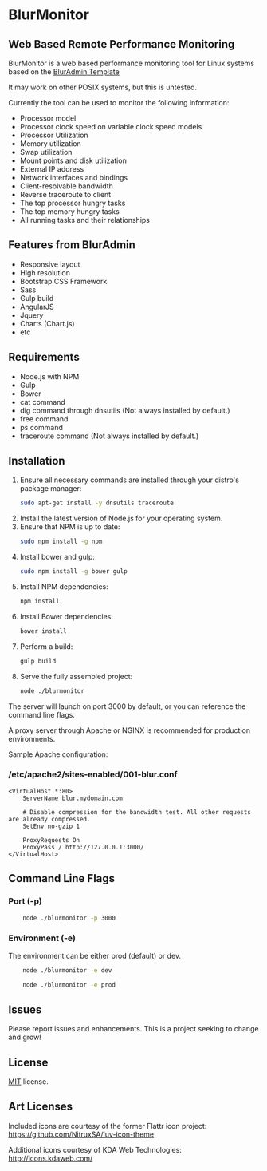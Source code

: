 # BlurMonitor
## Web Based Remote Performance Monitoring

BlurMonitor is a web based performance monitoring tool for Linux systems based on the [BlurAdmin Template](https://github.com/akveo/blur-admin)

It may work on other POSIX systems, but this is untested.

Currently the tool can be used to monitor the following information:

* Processor model
* Processor clock speed on variable clock speed models
* Processor Utilization
* Memory utilization
* Swap utilization
* Mount points and disk utilization
* External IP address
* Network interfaces and bindings
* Client-resolvable bandwidth
* Reverse traceroute to client
* The top processor hungry tasks
* The top memory hungry tasks
* All running tasks and their relationships

## Features from BlurAdmin

* Responsive layout
* High resolution
* Bootstrap CSS Framework
* Sass
* Gulp build
* AngularJS
* Jquery
* Charts (Chart.js)
* etc

## Requirements

* Node.js with NPM
* Gulp
* Bower
* cat command
* dig command through dnsutils (Not always installed by default.)
* free command
* ps command
* traceroute command (Not always installed by default.)

## Installation

1. Ensure all necessary commands are installed through your distro's package manager:
	```bash
	sudo apt-get install -y dnsutils traceroute
	```
2. Install the latest version of Node.js for your operating system.
3. Ensure that NPM is up to date:
	```bash
	sudo npm install -g npm
	```
4. Install bower and gulp:
	```bash
	sudo npm install -g bower gulp
	```
5. Install NPM dependencies:
	```bash
	npm install
	```
6. Install Bower dependencies:
	```bash
	bower install
	```
7. Perform a build:
	```bash
	gulp build
	```
8. Serve the fully assembled project:
	```bash
	node ./blurmonitor
	```

The server will launch on port 3000 by default, or you can reference the command line flags.

A proxy server through Apache or NGINX is recommended for production environments.

Sample Apache configuration:

### /etc/apache2/sites-enabled/001-blur.conf
```
<VirtualHost *:80>
	ServerName blur.mydomain.com

	# Disable compression for the bandwidth test. All other requests are already compressed.
	SetEnv no-gzip 1

	ProxyRequests On
	ProxyPass / http://127.0.0.1:3000/
</VirtualHost>
```

## Command Line Flags

### Port (-p)
```bash
	node ./blurmonitor -p 3000
```

### Environment (-e)

The environment can be either prod (default) or dev.

```bash
	node ./blurmonitor -e dev
```

```bash
	node ./blurmonitor -e prod
```

## Issues

Please report issues and enhancements. This is a project seeking to change and grow!

## License

<a href=/LICENSE.txt target="_blank">MIT</a> license.

## Art Licenses

Included icons are courtesy of the former Flattr icon project: https://github.com/NitruxSA/luv-icon-theme

Additional icons courtesy of KDA Web Technologies: http://icons.kdaweb.com/
